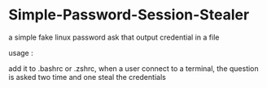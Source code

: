 # Simple-Password-Session-Stealer
a simple fake linux password ask that output credential in a file


usage : 

add it to .bashrc or .zshrc, when a user connect to a terminal, the question is asked two time and one steal the credentials 
